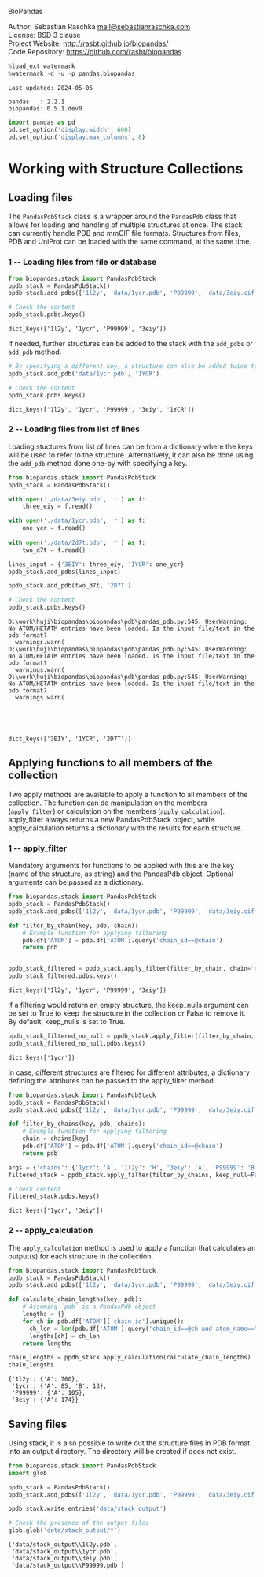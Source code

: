 BioPandas

Author: Sebastian Raschka <mail@sebastianraschka.com>  
License: BSD 3 clause  
Project Website: http://rasbt.github.io/biopandas/  
Code Repository: https://github.com/rasbt/biopandas  


```python
%load_ext watermark
%watermark -d -u -p pandas,biopandas
```

    Last updated: 2024-05-06
    
    pandas   : 2.2.1
    biopandas: 0.5.1.dev0
    


```python
import pandas as pd
pd.set_option('display.width', 600)
pd.set_option('display.max_columns', 8)
```

# Working with Structure Collections

## Loading files
The `PandasPdbStack` class is a wrapper around the `PandasPdb` class that allows for loading and handling of multiple structures at once.
The stack can currently handle PDB and mmCIF file formats. Structures from files, PDB and UniProt can be loaded with the same command, at the same time. 

### 1 -- Loading files from file or database


```python
from biopandas.stack import PandasPdbStack
ppdb_stack = PandasPdbStack()
ppdb_stack.add_pdbs(['1l2y', 'data/1ycr.pdb', 'P99999', 'data/3eiy.cif.gz'])

# Check the content
ppdb_stack.pdbs.keys()
```




    dict_keys(['1l2y', '1ycr', 'P99999', '3eiy'])



If needed, further structures can be added to the stack with the `add_pdbs` or `add_pdb` method.


```python
# By specifying a different key, a structure can also be added twice to the stack.
ppdb_stack.add_pdb('data/1ycr.pdb', '1YCR')

# Check the content
ppdb_stack.pdbs.keys()
```




    dict_keys(['1l2y', '1ycr', 'P99999', '3eiy', '1YCR'])



### 2 -- Loading files from list of lines

Loading stuctures from list of lines can be from a dictionary where the keys will be used to refer to the structure.
Alternatively, it can also be done using the `add_pdb` method done one-by with specifying a key.




```python
from biopandas.stack import PandasPdbStack
ppdb_stack = PandasPdbStack()

with open('./data/3eiy.pdb', 'r') as f:
    three_eiy = f.read()

with open('./data/1ycr.pdb', 'r') as f:
    one_ycr = f.read()
    
with open('./data/2d7t.pdb', 'r') as f:
    two_d7t = f.read()

lines_input = {'3EIY': three_eiy, '1YCR': one_ycr}    
ppdb_stack.add_pdbs(lines_input)

ppdb_stack.add_pdb(two_d7t, '2D7T')

# Check the content
ppdb_stack.pdbs.keys()
```

    D:\work\huji\biopandas\biopandas\pdb\pandas_pdb.py:545: UserWarning: No ATOM/HETATM entries have been loaded. Is the input file/text in the pdb format?
      warnings.warn(
    D:\work\huji\biopandas\biopandas\pdb\pandas_pdb.py:545: UserWarning: No ATOM/HETATM entries have been loaded. Is the input file/text in the pdb format?
      warnings.warn(
    D:\work\huji\biopandas\biopandas\pdb\pandas_pdb.py:545: UserWarning: No ATOM/HETATM entries have been loaded. Is the input file/text in the pdb format?
      warnings.warn(
    




    dict_keys(['3EIY', '1YCR', '2D7T'])



## Applying functions to all members of the collection

Two apply methods are available to apply a function to all members of the collection. The function can do manipulation on the members (`apply_filter`) or calculation on the members (`apply_calculation`). apply_filter always returns a new PandasPdbStack object, while apply_calculation returns a dictionary with the results for each structure. 

### 1 -- apply_filter

Mandatory arguments for functions to be applied with this are the key (name of the structure, as string) and the PandasPdb object. Optional arguments can be passed as a dictionary.



```python
from biopandas.stack import PandasPdbStack
ppdb_stack = PandasPdbStack()
ppdb_stack.add_pdbs(['1l2y', 'data/1ycr.pdb', 'P99999', 'data/3eiy.cif.gz'])

def filter_by_chain(key, pdb, chain):
    # Example function for applying filtering
    pdb.df['ATOM'] = pdb.df['ATOM'].query('chain_id==@chain')
    return pdb


ppdb_stack_filtered = ppdb_stack.apply_filter(filter_by_chain, chain='H')
ppdb_stack_filtered.pdbs.keys()
```




    dict_keys(['1l2y', '1ycr', 'P99999', '3eiy'])



If a filtering would return an empty structure, the keep_nulls argument can be set to True to keep the structure in the collection or False to remove it. By default, keep_nulls is set to True.


```python
ppdb_stack_filtered_no_null = ppdb_stack.apply_filter(filter_by_chain, chain='B', keep_null=False)
ppdb_stack_filtered_no_null.pdbs.keys()
```




    dict_keys(['1ycr'])



In case, different structures are filtered for different attributes, a dictionary defining the attributes can be passed to the apply_filter method.


```python
from biopandas.stack import PandasPdbStack
ppdb_stack = PandasPdbStack()
ppdb_stack.add_pdbs(['1l2y', 'data/1ycr.pdb', 'P99999', 'data/3eiy.cif.gz'])

def filter_by_chains(key, pdb, chains):
    # Example function for applying filtering
    chain = chains[key]
    pdb.df['ATOM'] = pdb.df['ATOM'].query('chain_id==@chain')
    return pdb

args = {'chains': {'1ycr': 'A', '1l2y': 'H', '3eiy': 'A', 'P99999': 'B'}}
filtered_stack = ppdb_stack.apply_filter(filter_by_chains, keep_null=False, **args)

# Check content
filtered_stack.pdbs.keys()
```




    dict_keys(['1ycr', '3eiy'])



### 2 -- apply_calculation

The `apply_calculation` method is used to apply a function that calculates an output(s) for each structure in the collection.


```python
from biopandas.stack import PandasPdbStack
ppdb_stack = PandasPdbStack()
ppdb_stack.add_pdbs(['1l2y', 'data/1ycr.pdb', 'P99999', 'data/3eiy.cif.gz'])

def calculate_chain_lengths(key, pdb):
    # Assuming `pdb` is a PandasPdb object
    lengths = {}
    for ch in pdb.df['ATOM']['chain_id'].unique():
      ch_len = len(pdb.df['ATOM'].query('chain_id==@ch and atom_name=="CA"'))
      lengths[ch] = ch_len
    return lengths

chain_lengths = ppdb_stack.apply_calculation(calculate_chain_lengths)
chain_lengths
```




    {'1l2y': {'A': 760},
     '1ycr': {'A': 85, 'B': 13},
     'P99999': {'A': 105},
     '3eiy': {'A': 174}}



## Saving files

Using stack, it is also possible to write out the structure files in PDB format into an output directory. The directory will be created if does not exist.



```python
from biopandas.stack import PandasPdbStack
import glob

ppdb_stack = PandasPdbStack()
ppdb_stack.add_pdbs(['1l2y', 'data/1ycr.pdb', 'P99999', 'data/3eiy.cif.gz'])

ppdb_stack.write_entries('data/stack_output')

# Check the presence of the output files
glob.glob('data/stack_output/*')
```




    ['data/stack_output\\1l2y.pdb',
     'data/stack_output\\1ycr.pdb',
     'data/stack_output\\3eiy.pdb',
     'data/stack_output\\P99999.pdb']


